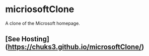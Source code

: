# micriosoftClone
A clone of the Microsoft homepage.

## [See Hosting] (https://chuks3.github.io/microsoftClone/)
